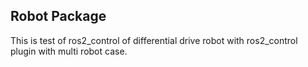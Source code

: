 ## Robot Package
This is test of ros2_control of differential drive robot with ros2_control plugin with multi robot case.
